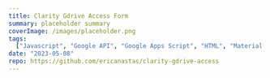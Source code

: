 ```yaml
---
title: Clarity Gdrive Access Form
summary: placeholder summary
coverImage: /images/placeholder.png
tags:
  ["Javascript", "Google API", "Google Apps Script", "HTML", "Material Design"]
date: "2023-05-08"
repo: https://github.com/ericanastas/clarity-gdrive-access
---
```


